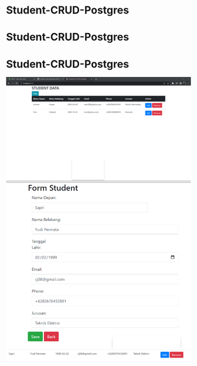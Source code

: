 ﻿# Student-CRUD-Postgres
# Student-CRUD-Postgres
# Student-CRUD-Postgres
![Index Home Page](https://github.com/marssihsaan/Student-CRUD-Postgres/blob/main/imagestudent(postgre)/web1.png "Index Home Page")
![Index Home Page](https://github.com/marssihsaan/Student-CRUD-Postgres/blob/main/imagestudent(postgre)/update1.png "Index Home Page")
![Index Home Page](https://github.com/marssihsaan/Student-CRUD-Postgres/blob/main/imagestudent(postgre)/updatesuccess.png "Index Home Page")
